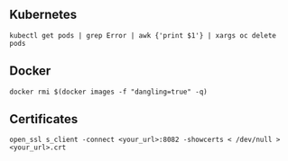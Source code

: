 ## Kubernetes

`kubectl get pods | grep Error | awk {'print $1'} | xargs oc delete pods`

## Docker

`docker rmi $(docker images -f "dangling=true" -q)`

## Certificates

`open_ssl s_client -connect <your_url>:8082 -showcerts < /dev/null > <your_url>.crt`

